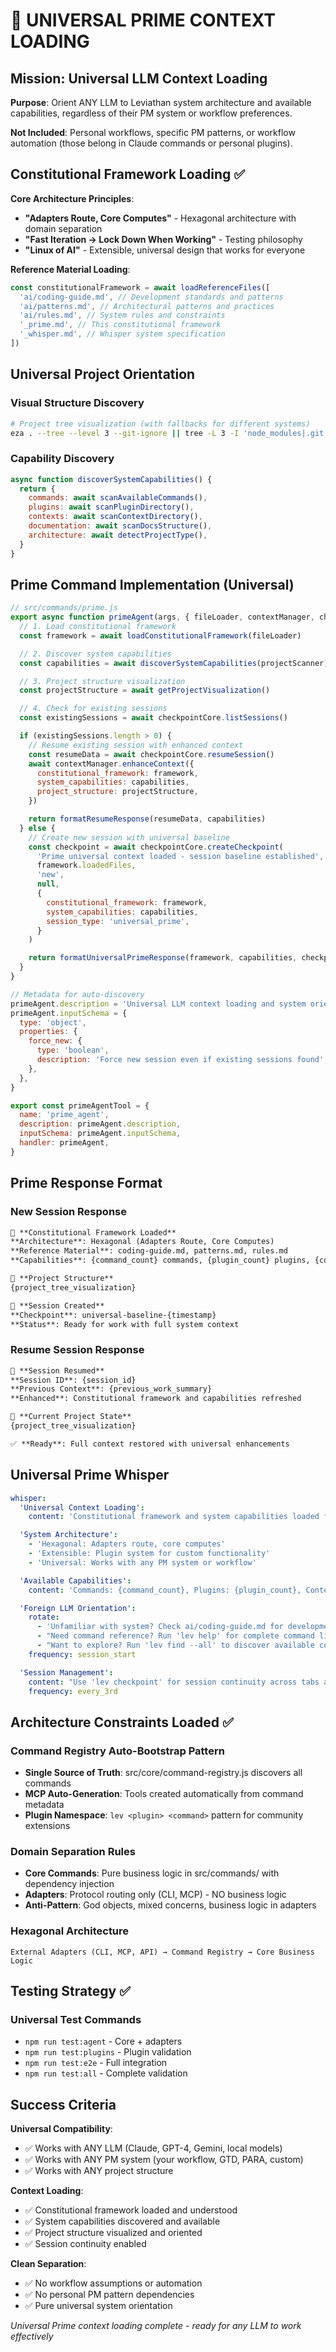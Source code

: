 # 🤖 UNIVERSAL PRIME CONTEXT LOADING

## Mission: Universal LLM Context Loading

**Purpose**: Orient ANY LLM to Leviathan system architecture and available capabilities, regardless of their PM system or workflow preferences.

**Not Included**: Personal workflows, specific PM patterns, or workflow automation (those belong in Claude commands or personal plugins).

## Constitutional Framework Loading ✅

**Core Architecture Principles**:

- **"Adapters Route, Core Computes"** - Hexagonal architecture with domain separation
- **"Fast Iteration → Lock Down When Working"** - Testing philosophy
- **"Linux of AI"** - Extensible, universal design that works for everyone

**Reference Material Loading**:

```javascript
const constitutionalFramework = await loadReferenceFiles([
  'ai/coding-guide.md', // Development standards and patterns
  'ai/patterns.md', // Architectural patterns and practices
  'ai/rules.md', // System rules and constraints
  '_prime.md', // This constitutional framework
  '_whisper.md', // Whisper system specification
])
```

## Universal Project Orientation

### Visual Structure Discovery

```bash
# Project tree visualization (with fallbacks for different systems)
eza . --tree --level 3 --git-ignore || tree -L 3 -I 'node_modules|.git' || find . -type d -not -path '*/.*' | head -20
```

### Capability Discovery

```javascript
async function discoverSystemCapabilities() {
  return {
    commands: await scanAvailableCommands(),
    plugins: await scanPluginDirectory(),
    contexts: await scanContextDirectory(),
    documentation: await scanDocsStructure(),
    architecture: await detectProjectType(),
  }
}
```

## Prime Command Implementation (Universal)

```javascript
// src/commands/prime.js
export async function primeAgent(args, { fileLoader, contextManager, checkpointCore, projectScanner }) {
  // 1. Load constitutional framework
  const framework = await loadConstitutionalFramework(fileLoader)

  // 2. Discover system capabilities
  const capabilities = await discoverSystemCapabilities(projectScanner)

  // 3. Project structure visualization
  const projectStructure = await getProjectVisualization()

  // 4. Check for existing sessions
  const existingSessions = await checkpointCore.listSessions()

  if (existingSessions.length > 0) {
    // Resume existing session with enhanced context
    const resumeData = await checkpointCore.resumeSession()
    await contextManager.enhanceContext({
      constitutional_framework: framework,
      system_capabilities: capabilities,
      project_structure: projectStructure,
    })

    return formatResumeResponse(resumeData, capabilities)
  } else {
    // Create new session with universal baseline
    const checkpoint = await checkpointCore.createCheckpoint(
      'Prime universal context loaded - session baseline established',
      framework.loadedFiles,
      'new',
      null,
      {
        constitutional_framework: framework,
        system_capabilities: capabilities,
        session_type: 'universal_prime',
      }
    )

    return formatUniversalPrimeResponse(framework, capabilities, checkpoint)
  }
}

// Metadata for auto-discovery
primeAgent.description = 'Universal LLM context loading and system orientation'
primeAgent.inputSchema = {
  type: 'object',
  properties: {
    force_new: {
      type: 'boolean',
      description: 'Force new session even if existing sessions found',
    },
  },
}

export const primeAgentTool = {
  name: 'prime_agent',
  description: primeAgent.description,
  inputSchema: primeAgent.inputSchema,
  handler: primeAgent,
}
```

## Prime Response Format

### New Session Response

```markdown
🧠 **Constitutional Framework Loaded**
**Architecture**: Hexagonal (Adapters Route, Core Computes)
**Reference Material**: coding-guide.md, patterns.md, rules.md
**Capabilities**: {command_count} commands, {plugin_count} plugins, {context_count} contexts

📁 **Project Structure**
{project_tree_visualization}

🎯 **Session Created**
**Checkpoint**: universal-baseline-{timestamp}
**Status**: Ready for work with full system context
```

### Resume Session Response

```markdown
🔄 **Session Resumed**
**Session ID**: {session_id}
**Previous Context**: {previous_work_summary}
**Enhanced**: Constitutional framework and capabilities refreshed

📁 **Current Project State**
{project_tree_visualization}

✅ **Ready**: Full context restored with universal enhancements
```

## Universal Prime Whisper

```yaml
whisper:
  'Universal Context Loading':
    content: 'Constitutional framework and system capabilities loaded for any LLM'

  'System Architecture':
    - 'Hexagonal: Adapters route, core computes'
    - 'Extensible: Plugin system for custom functionality'
    - 'Universal: Works with any PM system or workflow'

  'Available Capabilities':
    content: 'Commands: {command_count}, Plugins: {plugin_count}, Contexts: {context_count}'

  'Foreign LLM Orientation':
    rotate:
      - 'Unfamiliar with system? Check ai/coding-guide.md for development standards'
      - "Need command reference? Run 'lev help' for complete command listing"
      - "Want to explore? Run 'lev find --all' to discover available contexts"
    frequency: session_start

  'Session Management':
    content: "Use 'lev checkpoint' for session continuity across tabs and handoffs"
    frequency: every_3rd
```

## Architecture Constraints Loaded ✅

### Command Registry Auto-Bootstrap Pattern

- **Single Source of Truth**: src/core/command-registry.js discovers all commands
- **MCP Auto-Generation**: Tools created automatically from command metadata
- **Plugin Namespace**: `lev <plugin> <command>` pattern for community extensions

### Domain Separation Rules

- **Core Commands**: Pure business logic in src/commands/ with dependency injection
- **Adapters**: Protocol routing only (CLI, MCP) - NO business logic
- **Anti-Pattern**: God objects, mixed concerns, business logic in adapters

### Hexagonal Architecture

```
External Adapters (CLI, MCP, API) → Command Registry → Core Business Logic
```

## Testing Strategy ✅

### Universal Test Commands

- `npm run test:agent` - Core + adapters
- `npm run test:plugins` - Plugin validation
- `npm run test:e2e` - Full integration
- `npm run test:all` - Complete validation

## Success Criteria

**Universal Compatibility**:

- ✅ Works with ANY LLM (Claude, GPT-4, Gemini, local models)
- ✅ Works with ANY PM system (your workflow, GTD, PARA, custom)
- ✅ Works with ANY project structure

**Context Loading**:

- ✅ Constitutional framework loaded and understood
- ✅ System capabilities discovered and available
- ✅ Project structure visualized and oriented
- ✅ Session continuity enabled

**Clean Separation**:

- ✅ No workflow assumptions or automation
- ✅ No personal PM pattern dependencies
- ✅ Pure universal system orientation

_Universal Prime context loading complete - ready for any LLM to work effectively_
